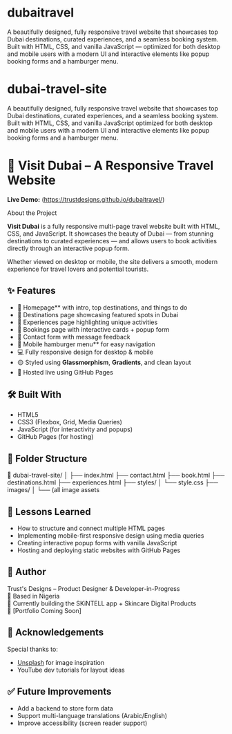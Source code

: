 # dubaitravel
A beautifully designed, fully responsive travel website that showcases top Dubai destinations, curated experiences, and a seamless booking system. Built with HTML, CSS, and vanilla JavaScript — optimized for both desktop and mobile users with a modern UI and interactive elements like popup booking forms and a hamburger menu.
# dubai-travel-site
A beautifully designed, fully responsive travel website that showcases top Dubai destinations, curated experiences, and a seamless booking system. Built with HTML, CSS, and vanilla JavaScript optimized for both desktop and mobile users with a modern UI and interactive elements like popup booking forms and a hamburger menu.
# 🌴 Visit Dubai – A Responsive Travel Website

**Live Demo:** (https://trustdesigns.github.io/dubaitravel/)


About the Project

**Visit Dubai** is a fully responsive multi-page travel website built with HTML, CSS, and JavaScript. It showcases the beauty of Dubai — from stunning destinations to curated experiences — and allows users to book activities directly through an interactive popup form.

Whether viewed on desktop or mobile, the site delivers a smooth, modern experience for travel lovers and potential tourists.


## ✨ Features

- 🌇 Homepage** with intro, top destinations, and things to do
- 📍 Destinations page showcasing featured spots in Dubai
- 🧳 Experiences page highlighting unique activities
- 📅 Bookings page with interactive cards + popup form
- 💌 Contact form with message feedback
- 🍔 Mobile hamburger menu** for easy navigation
- 💻 Fully responsive design for desktop & mobile
- 🟡 Styled using **Glassmorphism**, **Gradients**, and clean layout
- 🔗 Hosted live using GitHub Pages

## 🛠 Built With

- HTML5
- CSS3 (Flexbox, Grid, Media Queries)
- JavaScript (for interactivity and popups)
- GitHub Pages (for hosting)


## 📂 Folder Structure

📁 dubai-travel-site/
│
├── index.html
├── contact.html
├── book.html
├── destinations.html
├── experiences.html
├── styles/
│ └── style.css
├── images/
│ └── (all image assets


## 🧠 Lessons Learned

- How to structure and connect multiple HTML pages
- Implementing mobile-first responsive design using media queries
- Creating interactive popup forms with vanilla JavaScript
- Hosting and deploying static websites with GitHub Pages


## 📣 Author

Trust's Designs – Product Designer & Developer-in-Progress  
📍 Based in Nigeria  
💚 Currently building the SKiNTELL app + Skincare Digital Products  
🔗 [Portfolio Coming Soon]  


## 🙌 Acknowledgements

Special thanks to:
- [Unsplash](https://unsplash.com/) for image inspiration
- YouTube dev tutorials for layout ideas



## ✅ Future Improvements

- Add a backend to store form data
- Support multi-language translations (Arabic/English)
- Improve accessibility (screen reader support)


